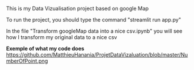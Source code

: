 This is my Data Vizualisation project based on google Map



To run the project, you should type the command "streamlit run app.py"

In the file "Transform googleMap data into a nice csv.ipynb" you will see how I transform my original data to a nice csv

**Exemple of what my code does**
https://github.com/MatthieuHanania/ProjetDataVizaluation/blob/master/NumberOfPoint.png
